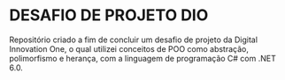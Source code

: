 # DESAFIO DE PROJETO DIO

Repositório criado a fim de concluir um desafio de projeto da Digital Innovation One, o qual utilizei conceitos de POO como abstração, polimorfismo e herança, com a linguagem de programação C# com .NET 6.0.
